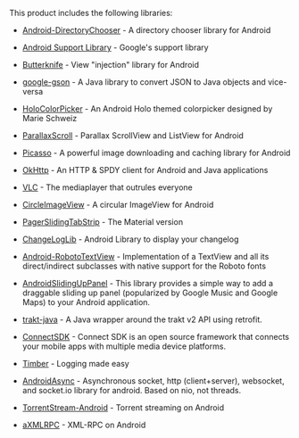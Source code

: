 This product includes the following libraries:

* [Android-DirectoryChooser](https://github.com/passy/Android-DirectoryChooser) - A directory chooser library for Android

* [Android Support Library](http://developer.android.com/tools/support-library/index.html) - Google's support library

* [Butterknife](https://github.com/jakewharton/butterknife) - View "injection" library for Android

* [google-gson](https://code.google.com/p/google-gson/) - A Java library to convert JSON to Java objects and vice-versa

* [HoloColorPicker](https://github.com/LarsWerkman/HoloColorPicker) - An Android Holo themed colorpicker designed by Marie Schweiz

* [ParallaxScroll](https://github.com/nirhart/ParallaxScroll) - Parallax ScrollView and ListView for Android

* [Picasso](http://square.github.io/picasso/) - A powerful image downloading and caching library for Android

* [OkHttp](http://square.github.io/okhttp/) - An HTTP & SPDY client for Android and Java applications

* [VLC](http://git.videolan.org/?p=vlc-ports/android.git;a=tree) - The mediaplayer that outrules everyone

* [CircleImageView](https://github.com/hdodenhof/CircleImageView) - A circular ImageView for Android

* [PagerSlidingTabStrip](https://github.com/jpardogo/PagerSlidingTabStrip) - The Material version

* [ChangeLogLib](https://github.com/gabrielemariotti/changeloglib) - Android Library to display your changelog

* [Android-RobotoTextView](https://github.com/johnkil/Android-RobotoTextView) - Implementation of a TextView and all its direct/indirect subclasses with native support for the Roboto fonts

* [AndroidSlidingUpPanel](https://github.com/umano/AndroidSlidingUpPanel) - This library provides a simple way to add a draggable sliding up panel (popularized by Google Music and Google Maps) to your Android application.

* [trakt-java](https://github.com/UweTrottmann/trakt-java) - A Java wrapper around the trakt v2 API using retrofit.

* [ConnectSDK](http://connectsdk.com) - Connect SDK is an open source framework that connects your mobile apps with multiple media device platforms.

* [Timber](https://github.com/JakeWharton/timber) - Logging made easy

* [AndroidAsync](https://github.com/koush/AndroidAsync) - Asynchronous socket, http (client+server), websocket, and socket.io library for android. Based on nio, not threads.

* [TorrentStream-Android](https://github.com/sv244/TorrentStream-Android) - Torrent streaming on Android

* [aXMLRPC](https://github.com/timroes/aXMLRPC) - XML-RPC on Android